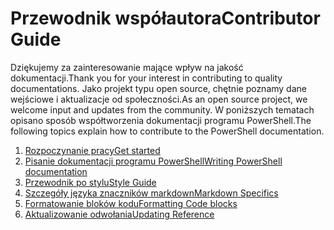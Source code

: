 # <a name="contributor-guide"></a><span data-ttu-id="181c8-101">Przewodnik współautora</span><span class="sxs-lookup"><span data-stu-id="181c8-101">Contributor Guide</span></span>

<span data-ttu-id="181c8-102">Dziękujemy za zainteresowanie mające wpływ na jakość dokumentacji.</span><span class="sxs-lookup"><span data-stu-id="181c8-102">Thank you for your interest in contributing to quality documentations.</span></span>
<span data-ttu-id="181c8-103">Jako projekt typu open source, chętnie poznamy dane wejściowe i aktualizacje od społeczności.</span><span class="sxs-lookup"><span data-stu-id="181c8-103">As an open source project, we welcome input and updates from the community.</span></span>
<span data-ttu-id="181c8-104">W poniższych tematach opisano sposób współtworzenia dokumentacji programu PowerShell.</span><span class="sxs-lookup"><span data-stu-id="181c8-104">The following topics explain how to contribute to the PowerShell documentation.</span></span>

1. [<span data-ttu-id="181c8-105">Rozpoczynanie pracy</span><span class="sxs-lookup"><span data-stu-id="181c8-105">Get started</span></span>](./contributing/1-GET-STARTED.md)
2. [<span data-ttu-id="181c8-106">Pisanie dokumentacji programu PowerShell</span><span class="sxs-lookup"><span data-stu-id="181c8-106">Writing PowerShell documentation</span></span>](./contributing/2-WRITING.md)
3. [<span data-ttu-id="181c8-107">Przewodnik po stylu</span><span class="sxs-lookup"><span data-stu-id="181c8-107">Style Guide</span></span>](./contributing/3-STYLE-GUIDE.md)
4. [<span data-ttu-id="181c8-108">Szczegóły języka znaczników markdown</span><span class="sxs-lookup"><span data-stu-id="181c8-108">Markdown Specifics</span></span>](./contributing/4-MARKDOWN-SPECIFICS.md)
5. [<span data-ttu-id="181c8-109">Formatowanie bloków kodu</span><span class="sxs-lookup"><span data-stu-id="181c8-109">Formatting Code blocks</span></span>](./contributing/5-FORMATTING-CODE.md)
6. [<span data-ttu-id="181c8-110">Aktualizowanie odwołania</span><span class="sxs-lookup"><span data-stu-id="181c8-110">Updating Reference</span></span>](./contributing/6-UPDATING-REFERENCE.md)